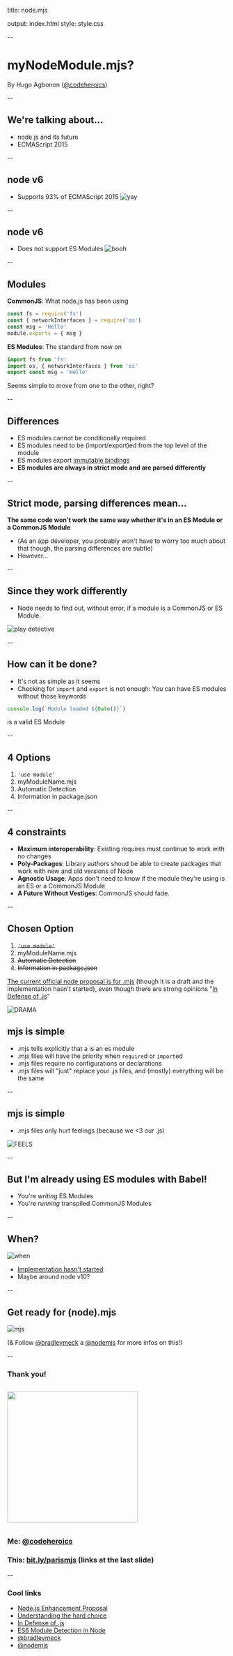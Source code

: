 
title: node.mjs

output: index.html
style: style.css

--

# myNodeModule.mjs?
By Hugo Agbonon ([@codeheroics](http://twitter.com/codeheroics))

--

## We're talking about...

* node.js and its future
* ECMAScript 2015

--

## node v6
* Supports 93% of ECMAScript 2015
![yay](images/yay.gif)

--

## node v6
* Does not support ES Modules
![booh](images/disappointed.gif)

--

## Modules

**CommonJS**: What node.js has been using
```js
const fs = require('fs')
const { networkInterfaces } = require('os')
const msg = 'Hello'
module.exports = { msg }
```
**ES Modules**: The standard from now on
```js
import fs from 'fs'
import os, { networkInterfaces } from 'os'
export const msg = 'Hello'
```

Seems simple to move from one to the other, right?

--

## Differences

* ES modules cannot be conditionally required
* ES modules need to be (import/export)ed from the top level of the module
* ES modules export [immutable bindings](http://www.2ality.com/2015/07/es6-module-exports.html)
* **ES modules are always in strict mode and are parsed differently**

--

## Strict mode, parsing differences mean...

**The same code won't work the same way whether it's in an ES Module or a CommonJS Module**
* (As an app developer, you probably won't have to worry too much about that though, the parsing differences are subtle)
* However...

--

## Since they work differently

* Node needs to find out, without error, if a module is a CommonJS or ES Module.

![play detective](images/detective.gif)

--

## How can it be done?

* It's not as simple as it seems
* Checking for `import` and `export` is not enough: You can have ES modules without those keywords

```js
console.log(`Module loaded ${Date()}`)
```
is a valid ES Module

--

## 4 Options

1. `'use module'`
1. myModuleName.mjs
1. Automatic Detection
1. Information in package.json

--

## 4 constraints

* **Maximum interoperability**: Existing requires must continue to work with no changes
* **Poly-Packages**: Library authors shoud be able to create packages that work with new and old versions of Node
* **Agnostic Usage**: Apps don't need to know if the module they're using is an ES or a CommonJS Module
* **A Future Without Vestiges**: CommonJS should fade.

--

## Chosen Option

1. ~~`'use module'`~~
1. myModuleName.mjs
1. ~~Automatic Detection~~
1. ~~Information in package.json~~

[The current official node proposal is for .mjs](https://github.com/nodejs/node-eps/blob/master/002-es6-modules.md) (though it is a draft and the implementation hasn't started), even though there are strong opinions "[In Defense of .js](https://github.com/dherman/defense-of-dot-js/blob/master/proposal.md)"

![DRAMA](images/drama.gif)

## mjs is simple

* .mjs tells explicitly that a is an es module
* .mjs files will have the priority when `require`d or `import`ed
* .mjs files require no configurations or declarations
* .mjs files will "just" replace your .js files, and (mostly) everything will be the same

--

## mjs is simple

* .mjs files only hurt feelings (because we <3 our .js)

![FEELS](images/feels.gif)

--

## But I'm already using ES modules with Babel!

* You're *writing* ES Modules
* You're *running* transpiled CommonJS Modules

--

## When?

![when](images/tweet.png)

* [Implementation hasn't started](https://github.com/nodejs/node-eps/blob/master/002-es6-modules.md)
* Maybe around node v10?

--

## Get ready for (node).mjs

![mjs](images/mjs.jpg)

(& Follow [@bradleymeck](https://twitter.com/bradleymeck) a [@nodemjs](https://twitter.com/nodemjs) for more infos on this!)

--

### Thank you!

<div class="author" style="margin-top: 30px;">
  <img src="images/thanks.gif" height=300 style="margin-bottom: 10px;">
  <h3>
    Me: <a href="http://twitter.com/codeheroics">@codeheroics</a>
  </h3>
  <h3>
    This: <a href="http://bit.ly/parismjs">bit.ly/parismjs</a> (links at the last slide)
  </h3>
</div>

--

### Cool links

* [Node.js Enhancement Proposal](https://github.com/nodejs/node-eps/blob/master/002-es6-modules.md)
* [Understanding the hard choice](https://medium.com/@bradleymeck/understanding-the-hard-choice-1ea3008fc9d0#.nsyo388o4)
* [In Defense of .js](https://github.com/dherman/defense-of-dot-js/blob/master/proposal.md)
* [ES6 Module Detection in Node](https://github.com/nodejs/node/wiki/ES6-Module-Detection-in-Node)
* [@bradleymeck](https://twitter.com/bradleymeck)
* [@nodemjs](https://twitter.com/nodemjs)
